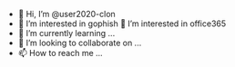 - 👋 Hi, I’m @user2020-clon
- 👀 I’m interested in gophish
👀 I’m interested in office365
- 🌱 I’m currently learning ...
- 💞️ I’m looking to collaborate on ...
- 📫 How to reach me ...

<!---
user2020-clon/user2020-clon is a ✨ special ✨ repository because its `README.md` (this file) appears on your GitHub profile.
You can click the Preview link to take a look at your changes.
--->
